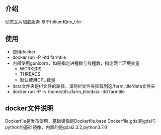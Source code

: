 ## 介绍
动态瓦片加载服务
基于folium和rio_tiler

## 使用
- 使用docker
- docker run -P -itd farmtile
- 内部使用gunicorn，如需指定进程数与线程数，指定两个环境变量
    - WORKERS
    - THREADS
    - 默认使用CPU数量
- data文件夹是tif文件的路径，请将tif文件夹挂载到这/farm_tile/data文件夹
- docker run -P -v /home/tifs:/farm_tile/data -itd farmtile

## docker文件说明
Dockerfile是发布使用，基础镜像是Dockerfile.base
Dockerfile.gdal是gdal与python的基础镜像，内置的是gdal2.3.2,python3.7.0

